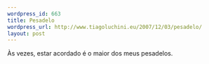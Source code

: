 ```yaml
--- 
wordpress_id: 663
title: Pesadelo
wordpress_url: http://www.tiagoluchini.eu/2007/12/03/pesadelo/
layout: post
---
```

Às vezes, estar acordado é o maior dos meus pesadelos.
